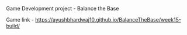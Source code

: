 Game Development project - Balance the Base

Game link - https://ayushbhardwaj10.github.io/BalanceTheBase/week15-build/
